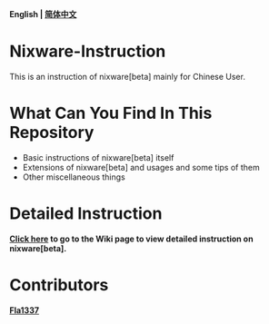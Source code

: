**English | [简体中文](./README.md)**
# Nixware-Instruction
This is an instruction of nixware[beta] mainly for Chinese User.

# What Can You Find In This Repository
* Basic instructions of nixware[beta] itself
* Extensions of nixware[beta] and usages and some tips of them
* Other miscellaneous things

# Detailed Instruction

**[Click here](https://github.com/EPCN-fla/Nixware-Instruction/wiki/%5BEN%5D-Nixware-Instruction) to go to the Wiki page to view detailed instruction on nixware[beta].**

# Contributors
**[Fla1337](https://github.com/EPCN-fla)**
